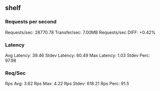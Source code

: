 ## shelf
### Requests per second
Requests/sec: 28770.78
Transfer/sec: 7.00MB
Requests/sec DIFF: +0.42%
### Latency
Avg Latency: 39.46
Stdev Latency: 60.49
Max Latency: 1.03
Stdev Perc: 97.98
### Req/Sec
Rps Avg: 3.62
Rps Max: 4.22
Rps Stdev: 618.21
Rps Perc: 91.5